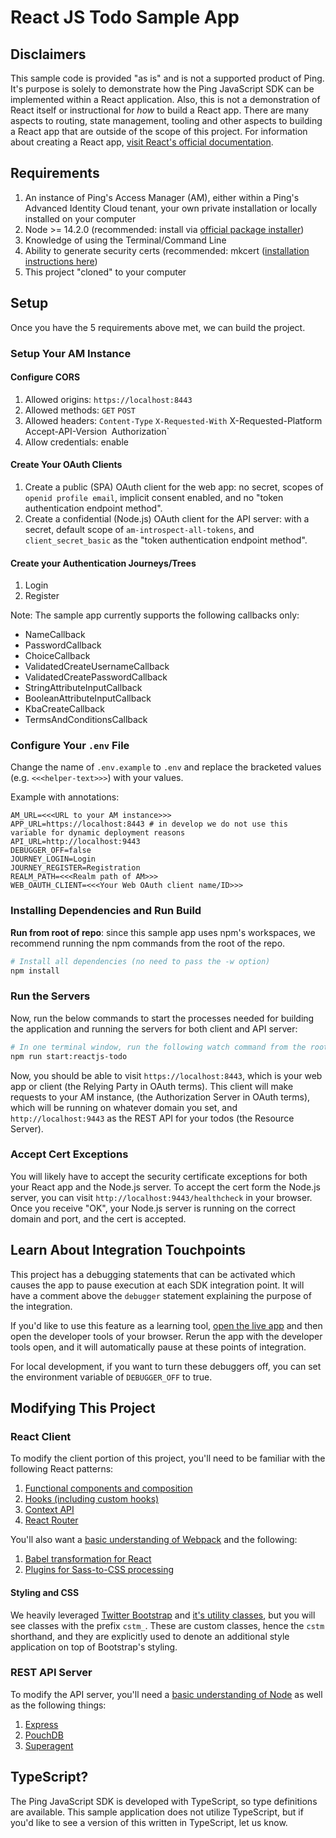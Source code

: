# React JS Todo Sample App

## Disclaimers

This sample code is provided "as is" and is not a supported product of Ping. It's purpose is solely to demonstrate how the Ping JavaScript SDK can be implemented within a React application. Also, this is not a demonstration of React itself or instructional for _how_ to build a React app. There are many aspects to routing, state management, tooling and other aspects to building a React app that are outside of the scope of this project. For information about creating a React app, [visit React's official documentation](https://reactjs.org/docs/create-a-new-react-app.html).

## Requirements

1. An instance of Ping's Access Manager (AM), either within a Ping's Advanced Identity Cloud tenant, your own private installation or locally installed on your computer
2. Node >= 14.2.0 (recommended: install via [official package installer](https://nodejs.org/en/))
3. Knowledge of using the Terminal/Command Line
4. Ability to generate security certs (recommended: mkcert ([installation instructions here](https://github.com/FiloSottile/mkcert#installation))
5. This project "cloned" to your computer

## Setup

Once you have the 5 requirements above met, we can build the project.

### Setup Your AM Instance

#### Configure CORS

1. Allowed origins: `https://localhost:8443`
2. Allowed methods: `GET` `POST`
3. Allowed headers: `Content-Type` `X-Requested-With` X-Requested-Platform` `Accept-API-Version` `Authorization`
4. Allow credentials: enable

#### Create Your OAuth Clients

1. Create a public (SPA) OAuth client for the web app: no secret, scopes of `openid profile email`, implicit consent enabled, and no "token authentication endpoint method".
2. Create a confidential (Node.js) OAuth client for the API server: with a secret, default scope of `am-introspect-all-tokens`, and `client_secret_basic` as the "token authentication endpoint method".

#### Create your Authentication Journeys/Trees

1. Login
2. Register

Note: The sample app currently supports the following callbacks only:

- NameCallback
- PasswordCallback
- ChoiceCallback
- ValidatedCreateUsernameCallback
- ValidatedCreatePasswordCallback
- StringAttributeInputCallback
- BooleanAttributeInputCallback
- KbaCreateCallback
- TermsAndConditionsCallback

### Configure Your `.env` File

Change the name of `.env.example` to `.env` and replace the bracketed values (e.g. `<<<helper-text>>>`) with your values.

Example with annotations:

```text
AM_URL=<<<URL to your AM instance>>>
APP_URL=https://localhost:8443 # in develop we do not use this variable for dynamic deployment reasons
API_URL=http://localhost:9443
DEBUGGER_OFF=false
JOURNEY_LOGIN=Login
JOURNEY_REGISTER=Registration
REALM_PATH=<<<Realm path of AM>>>
WEB_OAUTH_CLIENT=<<<Your Web OAuth client name/ID>>>
```

### Installing Dependencies and Run Build

**Run from root of repo**: since this sample app uses npm's workspaces, we recommend running the npm commands from the root of the repo.

```sh
# Install all dependencies (no need to pass the -w option)
npm install
```

### Run the Servers

Now, run the below commands to start the processes needed for building the application and running the servers for both client and API server:

```sh
# In one terminal window, run the following watch command from the root of the repository
npm run start:reactjs-todo
```

Now, you should be able to visit `https://localhost:8443`, which is your web app or client (the Relying Party in OAuth terms). This client will make requests to your AM instance, (the Authorization Server in OAuth terms), which will be running on whatever domain you set, and `http://localhost:9443` as the REST API for your todos (the Resource Server).

### Accept Cert Exceptions

You will likely have to accept the security certificate exceptions for both your React app and the Node.js server. To accept the cert form the Node.js server, you can visit `http://localhost:9443/healthcheck` in your browser. Once you receive "OK", your Node.js server is running on the correct domain and port, and the cert is accepted.

## Learn About Integration Touchpoints

This project has a debugging statements that can be activated which causes the app to pause execution at each SDK integration point. It will have a comment above the `debugger` statement explaining the purpose of the integration.

If you'd like to use this feature as a learning tool, [open the live app](https://fr-react-todos.crbrl.io/) and then open the developer tools of your browser. Rerun the app with the developer tools open, and it will automatically pause at these points of integration.

For local development, if you want to turn these debuggers off, you can set the environment variable of `DEBUGGER_OFF` to true.

## Modifying This Project

### React Client

To modify the client portion of this project, you'll need to be familiar with the following React patterns:

1. [Functional components and composition](https://reactjs.org/docs/components-and-props.html)
2. [Hooks (including custom hooks)](https://reactjs.org/docs/hooks-intro.html)
3. [Context API](https://reactjs.org/docs/hooks-reference.html#usecontext)
4. [React Router](https://reactrouter.com/)

You'll also want a [basic understanding of Webpack](https://webpack.js.org/concepts/) and the following:

1. [Babel transformation for React](https://webpack.js.org/loaders/babel-loader/#root)
2. [Plugins for Sass-to-CSS processing](https://webpack.js.org/loaders/sass-loader/#root)

#### Styling and CSS

We heavily leveraged [Twitter Bootstrap](https://getbootstrap.com/) and [it's utility classes](https://getbootstrap.com/docs/5.0/utilities/api/), but you will see classes with the prefix `cstm_`. These are custom classes, hence the `cstm` shorthand, and they are explicitly used to denote an additional style application on top of Bootstrap's styling.

### REST API Server

To modify the API server, you'll need a [basic understanding of Node](https://nodejs.org/en/about/) as well as the following things:

1. [Express](https://expressjs.com/)
2. [PouchDB](https://pouchdb.com/)
3. [Superagent](https://www.npmjs.com/package/superagent)

## TypeScript?

The Ping JavaScript SDK is developed with TypeScript, so type definitions are available. This sample application does not utilize TypeScript, but if you'd like to see a version of this written in TypeScript, let us know.
